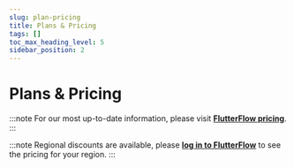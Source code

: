 ```yaml
---
slug: plan-pricing
title: Plans & Pricing
tags: []
toc_max_heading_level: 5
sidebar_position: 2
---
```


# Plans & Pricing
:::note
For our most up-to-date information, please visit **[FlutterFlow pricing](https://flutterflow.io/pricing)**.
:::

:::note
Regional discounts are available, please **[log in to FlutterFlow](https://app.flutterflow.io/)** to see the pricing for your region.
:::
